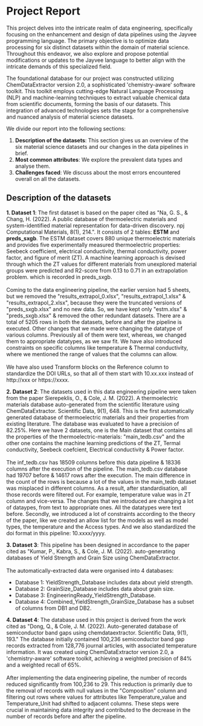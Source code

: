 # Project Report
This project delves into the intricate realm of data engineering, specifically focusing on the enhancement and design of data pipelines using the Jayvee programming language. The primary objective is to optimize data processing for six distinct datasets within the domain of material science. Throughout this endeavor, we also explore and propose potential modifications or updates to the Jayvee language to better align with the intricate demands of this specialized field.

The foundational database for our project was constructed utilizing ChemDataExtractor version 2.0, a sophisticated 'chemistry-aware' software toolkit. This toolkit employs cutting-edge Natural Language Processing (NLP) and machine-learning techniques to extract valuable chemical data from scientific documents, forming the basis of our datasets. This integration of advanced technologies sets the stage for a comprehensive and nuanced analysis of material science datasets.

We divide our report into the following sections:

1. **Description of the datasets**:
      This section gives us an overview of the six material science datasets and our changes in the data pipelines in brief.
2. **Most common attributes**:
      We explore the prevalent data types and analyse them.
3. **Challenges faced**:
      We discuss about the most errors encountered overall on all the datasets.

## Description of the datasets

  **1. Dataset 1**: The first dataset is based on the paper cited as "Na, G. S., & Chang, H. (2022). A public database of thermoelectric materials and system-identified material representation for data-driven discovery. npj Computational Materials, 8(1), 214.". It consists of 2 tables: **ESTM** and **preds_sxgb**. The ESTM dataset covers 880 unique thermoelectric materials and provides five experimentally measured thermoelectric properties: Seebeck coefficient, electrical conductivity, thermal conductivity, power factor, and figure of merit (ZT). A machine learning approach is devised through which the ZT values for different materials from unexplored material groups were predicted and R2-score from 0.13 to 0.71 in an extrapolation problem. which is recorded in preds_sxgb.<br><br>Coming to the data engiineering pipeline, the earlier version had 5 sheets, but we removed the "results_extrapol_0.xlsx", "results_extrapol_1.xlsx" & "results_extrapol_2.xlsx", because they were the truncated versions of "preds_sxgb.xlsx" and no new data. So, we have kept only "estm.xlsx" & "preds_sxgb.xlsx" & removed the other redundant datasets. There are a total of 5205 rows in both the datasets, before and after the pipeline is executed. Other changes that we made were changing the datatype of various columns. Previously all of them were text, whereas, we changed them to appropriate datatypes, as we saw fit. We have also introduced constraints on specific columns like temperature & Thermal conductivity, where we mentioned the range of values that the columns can allow. <br><br>We have also used Transform blocks on the Reference column to standardize the DOI URLs, so that all of them start with 10.xx.xxx instead of http://xxx or https://xxxx.

  **2. Dataset 2**: The datasets used in this data engineering pipeline were taken from the paper Sierepeklis, O., & Cole, J. M. (2022). A thermoelectric materials database auto-generated from the scientific literature using ChemDataExtractor. Scientific Data, 9(1), 648. This is the first 
automatically generated database of thermoelectric materials and their properties from existing literature. The database was evaluated to have a precision of 82.25%. Here we have 2 datasets, one is the Main dataset
that contains all the properties of the thermoelectric-materials: "main_tedb.csv" and the other one contains the machine learning predictions of the ZT, Termal conductivity, Seebeck coefcient, Electrical conductivity
& Power factor.<br><br> The inf_tedb.csv has 18509 columns before this data pipeline & 18336 columns after the execution of the pipeline. The main_tedb.csv database had 19707 before & 14617 rows after the execution. The main difference in the count of the rows is because a lot of the values in the main_tedb dataset was misplaced in different columns. As a result, after standardisation, all those records were filtered out. For example, temperature value was in ZT column and vice-versa. The changes that we introduced are changing a lot of dataypes, from text to appropriate ones. All the datatypes were text before. Secondly, we introduced a lot of constraints according to the theory of the paper, like we created an allow list for the models as well as model types, the temperature and the Access types. And we also standardized the doi format in this pipeline: 10.xxxx/yyyy.

**3. Dataset 3**: This pipeline has been designed in accordance to the paper cited as "Kumar, P., Kabra, S., & Cole, J. M. (2022). auto-generating databases of Yield Strength and Grain Size using ChemDataExtractor.<br><br>The automatically-extracted data were organised into 4 databases:<br>
 * Database 1: YieldStrength_Database includes data about yield strength.
 * Database 2: GrainSize_Database includes data about grain size.
 * Database 3: EngineeringReady_YieldStrength_Database.
 * Database 4: Combined_YieldStrength_GrainSize_Database has a subset of columns from DB1 and DB2.
                    
**4. Dataset 4**: The database used in this project is derived from the work cited as "Dong, Q., & Cole, J. M. (2022). Auto-generated database of semiconductor band gaps using chemdataextractor. Scientific Data, 9(1), 193." The database initially contained 100,236 semiconductor band gap records extracted from 128,776 journal articles, with associated temperature information. It was created using ChemDataExtractor version 2.0, a 'chemistry-aware' software toolkit, achieving a weighted precision of 84% and a weighted recall of 65%.<br><br>After implementing the data engineering pipeline, the number of records reduced significantly from 100,236 to 29. This reduction is primarily due to the removal of records with null values in the "Composition" column and filtering out rows where values for attributes like Temperature_value and Temperature_Unit had shifted to adjacent columns. These steps were crucial in maintaining data integrity and contributed to the decrease in the number of records before and after the pipeline.
